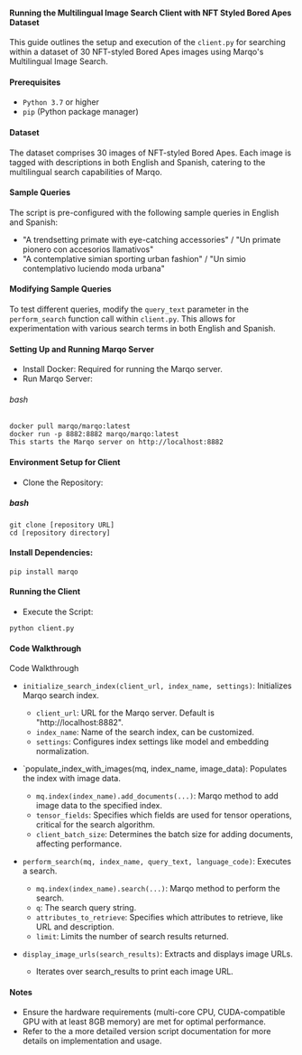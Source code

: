 #### Running the Multilingual Image Search Client with NFT Styled Bored Apes Dataset
This guide outlines the setup and execution of the `client.py` for searching within a dataset of 30 NFT-styled Bored Apes images using Marqo's Multilingual Image Search.

#### Prerequisites
* `Python 3.7` or higher
* `pip` (Python package manager)

#### Dataset
The dataset comprises 30 images of NFT-styled Bored Apes. Each image is tagged with descriptions in both English and Spanish, catering to the multilingual search capabilities of Marqo.

#### Sample Queries
The script is pre-configured with the following sample queries in English and Spanish:

* "A trendsetting primate with eye-catching accessories" / "Un primate pionero con accesorios llamativos"
* "A contemplative simian sporting urban fashion" / "Un simio contemplativo luciendo moda urbana"

#### Modifying Sample Queries
To test different queries, modify the `query_text` parameter in the `perform_search` function call within `client.py`. This allows for experimentation with various search terms in both English and Spanish.

#### Setting Up and Running Marqo Server
* Install Docker: Required for running the Marqo server.
* Run Marqo Server:

###### bash
```
docker pull marqo/marqo:latest
docker run -p 8882:8882 marqo/marqo:latest
This starts the Marqo server on http://localhost:8882
```

#### Environment Setup for Client
* Clone the Repository:

##### bash
```
git clone [repository URL]
cd [repository directory]
```

#### Install Dependencies:
```
pip install marqo
```

#### Running the Client
* Execute the Script:
```
python client.py
```

#### Code Walkthrough
Code Walkthrough
* `initialize_search_index(client_url, index_name, settings)`: Initializes Marqo search index.
  * `client_url`: URL for the Marqo server. Default is "http://localhost:8882".
  * `index_name`: Name of the search index, can be customized.
  * `settings`: Configures index settings like model and embedding normalization.

* `populate_index_with_images(mq, index_name, image_data): Populates the index with image data.
  * `mq.index(index_name).add_documents(...)`: Marqo method to add image data to the specified index.
  * `tensor_fields`: Specifies which fields are used for tensor operations, critical for the search algorithm.
  * `client_batch_size`: Determines the batch size for adding documents, affecting performance.

* `perform_search(mq, index_name, query_text, language_code)`: Executes a search.
  * `mq.index(index_name).search(...)`: Marqo method to perform the search.
  * `q`: The search query string.
  * `attributes_to_retrieve`: Specifies which attributes to retrieve, like URL and description.
  * `limit`: Limits the number of search results returned.
 
* `display_image_urls(search_results)`: Extracts and displays image URLs.
  * Iterates over search_results to print each image URL.

#### Notes
* Ensure the hardware requirements (multi-core CPU, CUDA-compatible GPU with at least 8GB memory) are met for optimal performance.
* Refer to the a more detailed version script documentation for more details on implementation and usage.
